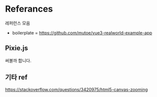 # Referances

레퍼런스 모음

+ boilerplate = <https://github.com/mutoe/vue3-realworld-example-app>

## Pixie.js

써볼까 합니다.

## 기타 ref

<https://stackoverflow.com/questions/3420975/html5-canvas-zooming>

